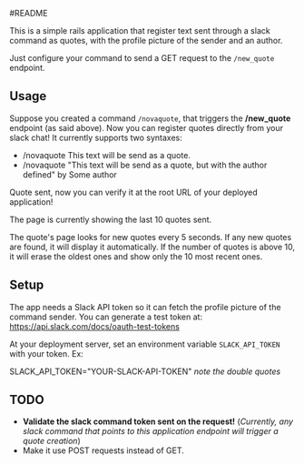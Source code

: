 #README

This is a simple rails application that register text sent through a slack command as quotes, with the profile picture of the sender and an author.

Just configure your command to send a GET request to the `/new_quote` endpoint.

Usage
-----
Suppose you created a command `/novaquote`, that triggers the **/new_quote** endpoint (as said above).
Now you can register quotes directly from your slack chat! It currently supports two syntaxes:

- /novaquote This text will be send as a quote.
- /novaquote "This text will be send as a quote, but with the author defined" by Some author

Quote sent, now you can verify it at the root URL of your deployed application!

The page is currently showing the last 10 quotes sent.

The quote's page looks for new quotes every 5 seconds. If any new quotes are found, it will display it automatically. 
If the number of quotes is above 10, it will erase the oldest ones and show only the 10 most recent ones.

Setup
------
The app needs a Slack API token so it can fetch the profile picture of the command sender. 
You can generate a test token at: https://api.slack.com/docs/oauth-test-tokens

At your deployment server, set an environment variable `SLACK_API_TOKEN` with your token. Ex:

SLACK_API_TOKEN="YOUR-SLACK-API-TOKEN" *note the double quotes*

TODO
-----
- **Validate the slack command token sent on the request!** (*Currently, any slack command that points to this application endpoint will trigger a quote creation*)
- Make it use POST requests instead of GET.
